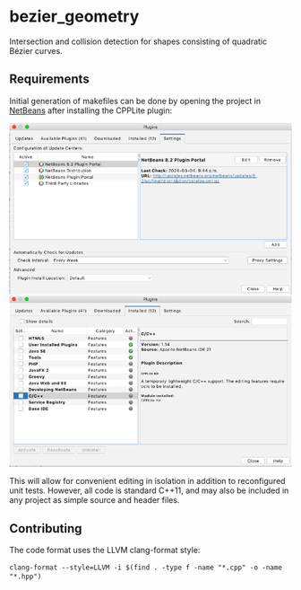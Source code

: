 # bezier_geometry
Intersection and collision detection for shapes consisting of quadratic Bézier curves.
## Requirements
Initial generation of makefiles can be done by opening the project in [NetBeans](https://netbeans.apache.org/front/main/index.html) after installing the CPPLite plugin:

![NetBeans Plugin Sources](readme_assets/netbeans_plugin_sources.png)
![NetBeans Installed Plugins](readme_assets/netbeans_installed_plugins.png)

This will allow for convenient editing in isolation in addition to reconfigured unit tests. However, all code is standard C++11, and may also be included in any project as simple source and header files.
## Contributing
The code format uses the LLVM clang-format style:

    clang-format --style=LLVM -i $(find . -type f -name "*.cpp" -o -name "*.hpp")